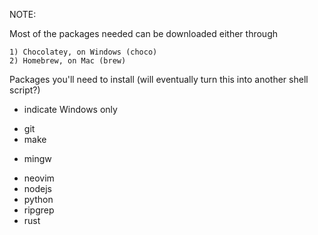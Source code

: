NOTE:

Most of the packages needed can be downloaded either through

    1) Chocolatey, on Windows (choco)
    2) Homebrew, on Mac (brew)

Packages you'll need to install (will eventually turn this into another shell script?)
* indicate Windows only

- git
- make
* mingw
- neovim
- nodejs
- python
- ripgrep
- rust
